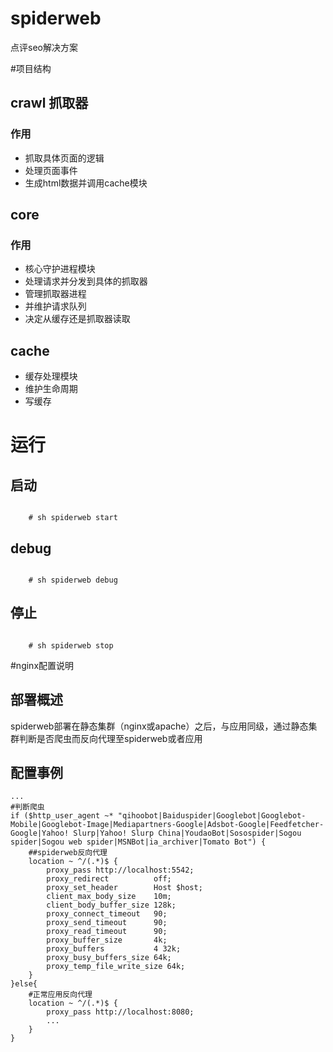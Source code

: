spiderweb
=========

点评seo解决方案

#项目结构

## crawl 抓取器

### 作用
* 抓取具体页面的逻辑
* 处理页面事件
* 生成html数据并调用cache模块

## core

### 作用
* 核心守护进程模块
* 处理请求并分发到具体的抓取器
* 管理抓取器进程
* 并维护请求队列
* 决定从缓存还是抓取器读取

## cache
* 缓存处理模块
* 维护生命周期
* 写缓存

# 运行

## 启动
<code>
    # sh spiderweb start
</code>

## debug
<code>
    # sh spiderweb debug
</code>

## 停止
<code>
    # sh spiderweb stop
</code>

#nginx配置说明

## 部署概述
spiderweb部署在静态集群（nginx或apache）之后，与应用同级，通过静态集群判断是否爬虫而反向代理至spiderweb或者应用

## 配置事例


    ...
    #判断爬虫
    if ($http_user_agent ~* "qihoobot|Baiduspider|Googlebot|Googlebot-Mobile|Googlebot-Image|Mediapartners-Google|Adsbot-Google|Feedfetcher-Google|Yahoo! Slurp|Yahoo! Slurp China|YoudaoBot|Sosospider|Sogou spider|Sogou web spider|MSNBot|ia_archiver|Tomato Bot") {
        ##spiderweb反向代理
        location ~ ^/(.*)$ {
            proxy_pass http://localhost:5542;
            proxy_redirect          off;
            proxy_set_header        Host $host;
            client_max_body_size    10m;
            client_body_buffer_size 128k;
            proxy_connect_timeout   90;
            proxy_send_timeout      90;
            proxy_read_timeout      90;
            proxy_buffer_size       4k;
            proxy_buffers           4 32k;
            proxy_busy_buffers_size 64k;
            proxy_temp_file_write_size 64k;
        }
    }else{
        #正常应用反向代理
        location ~ ^/(.*)$ {
            proxy_pass http://localhost:8080;
            ...
        }
    }


